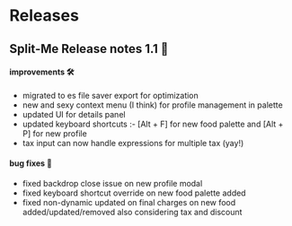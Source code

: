 # Releases

## Split-Me Release notes 1.1 🚀

#### improvements 🛠️

- migrated to es file saver export for optimization
- new and sexy context menu (I think) for profile management in palette
- updated UI for details panel
- updated keyboard shortcuts :- [Alt + F] for new food palette and [Alt + P] for new profile
- tax input can now handle expressions for multiple tax (yay!)

#### bug fixes 🐞

- fixed backdrop close issue on new profile modal
- fixed keyboard shortcut override on new food palette added
- fixed non-dynamic updated on final charges on new food added/updated/removed also considering tax and discount
